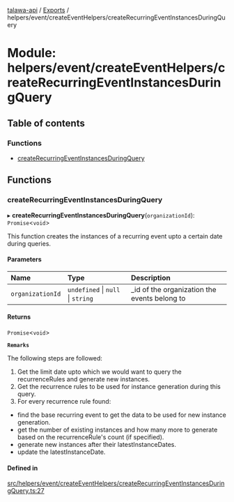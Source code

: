 [talawa-api](../README.md) / [Exports](../modules.md) / helpers/event/createEventHelpers/createRecurringEventInstancesDuringQuery

# Module: helpers/event/createEventHelpers/createRecurringEventInstancesDuringQuery

## Table of contents

### Functions

- [createRecurringEventInstancesDuringQuery](helpers_event_createEventHelpers_createRecurringEventInstancesDuringQuery.md#createrecurringeventinstancesduringquery)

## Functions

### createRecurringEventInstancesDuringQuery

▸ **createRecurringEventInstancesDuringQuery**(`organizationId`): `Promise`\<`void`\>

This function creates the instances of a recurring event upto a certain date during queries.

#### Parameters

| Name | Type | Description |
| :------ | :------ | :------ |
| `organizationId` | `undefined` \| ``null`` \| `string` | _id of the organization the events belong to |

#### Returns

`Promise`\<`void`\>

**`Remarks`**

The following steps are followed:
1. Get the limit date upto which we would want to query the recurrenceRules and generate new instances.
2. Get the recurrence rules to be used for instance generation during this query.
3. For every recurrence rule found:
  - find the base recurring event to get the data to be used for new instance generation.
  - get the number of existing instances and how many more to generate based on the recurrenceRule's count (if specified).
  - generate new instances after their latestInstanceDates.
  - update the latestInstanceDate.

#### Defined in

[src/helpers/event/createEventHelpers/createRecurringEventInstancesDuringQuery.ts:27](https://github.com/PalisadoesFoundation/talawa-api/blob/0deccac/src/helpers/event/createEventHelpers/createRecurringEventInstancesDuringQuery.ts#L27)
